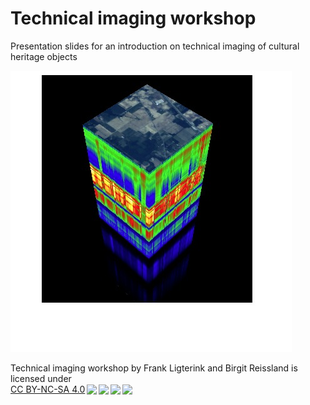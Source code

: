 # Technical imaging workshop 

Presentation slides for an introduction on technical imaging of cultural heritage objects 

![cube](https://github.com/fligt/technical-imaging-workshop/blob/master/images/spectral-imaging-lab.jpg)

 <p xmlns:cc="http://creativecommons.org/ns#" xmlns:dct="http://purl.org/dc/terms/"><span property="dct:title">Technical imaging workshop</span> by <span property="cc:attributionName">Frank Ligterink and Birgit Reissland</span> is licensed under </br> <a href="http://creativecommons.org/licenses/by-nc-sa/4.0/?ref=chooser-v1" target="_blank" rel="license noopener noreferrer" style="display:inline-block;">CC BY-NC-SA 4.0<img style="height:22px!important;margin-left:3px;vertical-align:text-bottom;" src="https://mirrors.creativecommons.org/presskit/icons/cc.svg?ref=chooser-v1"><img style="height:22px!important;margin-left:3px;vertical-align:text-bottom;" src="https://mirrors.creativecommons.org/presskit/icons/by.svg?ref=chooser-v1"><img style="height:22px!important;margin-left:3px;vertical-align:text-bottom;" src="https://mirrors.creativecommons.org/presskit/icons/nc.svg?ref=chooser-v1"><img style="height:22px!important;margin-left:3px;vertical-align:text-bottom;" src="https://mirrors.creativecommons.org/presskit/icons/sa.svg?ref=chooser-v1"></a></p> 
